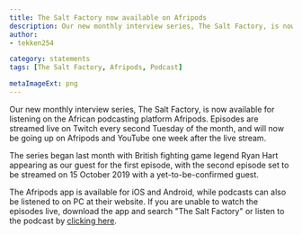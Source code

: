 ```yaml
---
title: The Salt Factory now available on Afripods
description: Our new monthly interview series, The Salt Factory, is now available for listening on the African podcasting platform Afripods. Episodes are streamed live on Twitch every second Tuesday of the month, and will now be going up on Afripods and YouTube one week after the live stream.
author:
- tekken254

category: statements
tags: [The Salt Factory, Afripods, Podcast]

metaImageExt: png
---
```

<p>Our new monthly interview series, The Salt Factory, is now available for listening on the African podcasting platform Afripods. Episodes are streamed live on Twitch every second Tuesday of the month, and will now be going up on Afripods and YouTube one week after the live stream.</p>
<p>The series began last month with British fighting game legend Ryan Hart appearing as our guest for the first episode, with the second episode set to be streamed on 15 October 2019 with a yet-to-be-confirmed guest.</p>
<p>The Afripods app is available for iOS and Android, while podcasts can also be listened to on PC at their website. If you are unable to watch the episodes live, download the app and search "The Salt Factory" or listen to the podcast by <a href="https://www.afripods.com/podcast/the-salt-factory/94b3ab02-d804-427a-ac25-cb810ecc288b" target="_blank">clicking here</a>.</p>